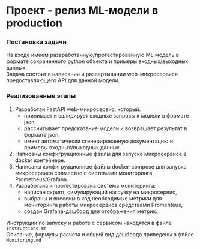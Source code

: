 # Проект - релиз ML-модели в production

### Постановка задачи
На входе имеем разаработанную/протестированную ML модель в формате сохраненного python объекта и примеры входных/выходных данных.   
Задача состоит в написании и развертывании web-микросервиса предоставляющего API для данной модели.

### Реализованные этапы
1. Разработан FastAPI web-микросервис, который:
    - принимает и валидирует входные запросы к модели в формате json,
    - рассчитывает предсказание модели и возвращает результат в формате json,
    - имеет автоматически сгенерированную документацию и примеры входных/выходных данных.
2. Написаны конфигруационные файлы для запуска микросервиса в docker контейнере.
3. Написаны конфигруационные файлы docker-compose для запуска микросервиса совместно с системами мониторинга Prometheus/Grafana. 
4. Разработана и протестирована система мониторинга:
    - написан скрипт, симулирующий нагрузку на микросервис,
    - выбраны и внесены в код необходимые метрики для мониторинга работы микросервиса средствами Promehteus,
    - cоздан Grafana-дашборд для отображения метрик.

Инструкции по запуску и работе с сервисом находятся в файле `Instructions.md`    
Описание, формулы расчета и общий вид дашборда приведены в фпйле `Monitoring.md`